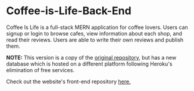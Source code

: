 # Coffee-is-Life-Back-End

Coffee Is Life is a full-stack MERN application for coffee lovers. Users can signup or login to browse cafes, view information about each shop, and read their reviews. Users are able to write their own reviews and publish them.

<b>NOTE:</b> This version is a copy of the [original repository](https://github.com/Neozxc/Coffee-is-Life-Back-End), but has a new database which is hosted on a different platform following Heroku's elimination of free services.

Check out the website's front-end repository [here.](https://github.com/ninaespiritu/Coffee-Is-Life)
